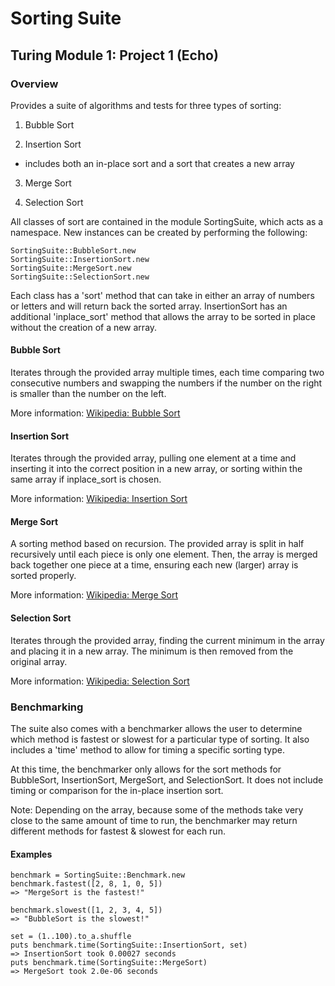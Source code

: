 # Sorting Suite
## Turing Module 1: Project 1 (Echo)

### Overview
Provides a suite of algorithms and tests for three types of sorting:

1. Bubble Sort

2. Insertion Sort

  - includes both an in-place sort and a sort that creates a new array

3. Merge Sort

4. Selection Sort

All classes of sort are contained in the module SortingSuite, which acts as a namespace. New instances can be created by performing the following:

```
SortingSuite::BubbleSort.new
SortingSuite::InsertionSort.new
SortingSuite::MergeSort.new
SortingSuite::SelectionSort.new
```

Each class has a 'sort' method that can take in either an array of numbers or letters and will return back the sorted array. InsertionSort has an additional 'inplace_sort' method that allows the array to be sorted in place without the creation of a new array.

#### Bubble Sort
Iterates through the provided array multiple times, each time comparing two consecutive numbers and swapping the numbers if the number on the right is smaller than the number on the left.

More information: [Wikipedia: Bubble Sort](https://en.wikipedia.org/wiki/Bubble_sort)

#### Insertion Sort
Iterates through the provided array, pulling one element at a time and inserting it into the correct position in a new array, or sorting within the same array if inplace_sort is chosen.

More information: [Wikipedia: Insertion Sort](https://en.wikipedia.org/wiki/Insertion_sort)

#### Merge Sort
A sorting method based on recursion. The provided array is split in half recursively until each piece is only one element. Then, the array is merged back together one piece at a time, ensuring each new (larger) array is sorted properly.

More information: [Wikipedia: Merge Sort](https://en.wikipedia.org/wiki/Merge_sort)

#### Selection Sort
Iterates through the provided array, finding the current minimum in the array and placing it in a new array. The minimum is then removed from the original array.

More information: [Wikipedia: Selection Sort](https://en.wikipedia.org/wiki/Selection_sort)

### Benchmarking

The suite also comes with a benchmarker allows the user to determine which method is fastest or slowest for a particular type of sorting. It also includes a 'time' method to allow for timing a specific sorting type.

At this time, the benchmarker only allows for the sort methods for BubbleSort, InsertionSort, MergeSort, and SelectionSort. It does not include timing or comparison for the in-place insertion sort.

Note: Depending on the array, because some of the methods take very close to the same amount of time to run, the benchmarker may return different methods for fastest & slowest for each run.

#### Examples

```
benchmark = SortingSuite::Benchmark.new
benchmark.fastest([2, 8, 1, 0, 5])
=> "MergeSort is the fastest!"

benchmark.slowest([1, 2, 3, 4, 5])
=> "BubbleSort is the slowest!"

set = (1..100).to_a.shuffle
puts benchmark.time(SortingSuite::InsertionSort, set)
=> InsertionSort took 0.00027 seconds
puts benchmark.time(SortingSuite::MergeSort)
=> MergeSort took 2.0e-06 seconds
```

